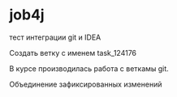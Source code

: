 # job4j

тест интеграции git и IDEA

Создать ветку с именем task_124176

В курсе производилась работа с веткамы git.

Объединение зафиксированных изменений